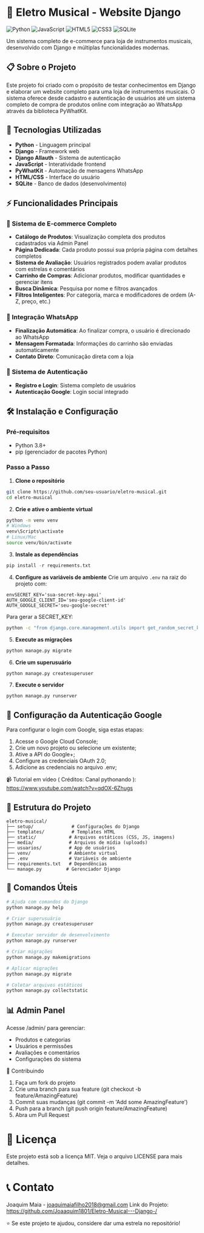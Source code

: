 # 🎵 Eletro Musical - Website Django
![Python](https://img.shields.io/badge/python-3670A0?style=for-the-badge&logo=python&logoColor=ffdd54)
![JavaScript](https://img.shields.io/badge/javascript-%23323330.svg?style=for-the-badge&logo=javascript&logoColor=%23F7DF1E)
![HTML5](https://img.shields.io/badge/html5-%23E34F26.svg?style=for-the-badge&logo=html5&logoColor=white)
![CSS3](https://img.shields.io/badge/css3-%231572B6.svg?style=for-the-badge&logo=css3&logoColor=white)
![SQLite](https://img.shields.io/badge/sqlite-%2307405e.svg?style=for-the-badge&logo=sqlite&logoColor=white)

Um sistema completo de e-commerce para loja de instrumentos musicais, desenvolvido com Django e múltiplas funcionalidades modernas.

## 📋 Sobre o Projeto

Este projeto foi criado com o propósito de testar conhecimentos em Django e elaborar um website completo para uma loja de instrumentos musicais. O sistema oferece desde cadastro e autenticação de usuários até um sistema completo de compra de produtos online com integração ao WhatsApp através da biblioteca PyWhatKit.

## 🚀 Tecnologias Utilizadas

- **Python** - Linguagem principal
- **Django** - Framework web
- **Django Allauth** - Sistema de autenticação
- **JavaScript** - Interatividade frontend
- **PyWhatKit** - Automação de mensagens WhatsApp
- **HTML/CSS** - Interface do usuário
- **SQLite** - Banco de dados (desenvolvimento)

## ⚡ Funcionalidades Principais

### 🛒 Sistema de E-commerce Completo
- **Catálogo de Produtos**: Visualização completa dos produtos cadastrados via Admin Panel
- **Página Dedicada**: Cada produto possui sua própria página com detalhes completos
- **Sistema de Avaliação**: Usuários registrados podem avaliar produtos com estrelas e comentários
- **Carrinho de Compras**: Adicionar produtos, modificar quantidades e gerenciar itens
- **Busca Dinâmica**: Pesquisa por nome e filtros avançados
- **Filtros Inteligentes**: Por categoria, marca e modificadores de ordem (A-Z, preço, etc.)

### 📱 Integração WhatsApp
- **Finalização Automática**: Ao finalizar compra, o usuário é direcionado ao WhatsApp
- **Mensagem Formatada**: Informações do carrinho são enviadas automaticamente
- **Contato Direto**: Comunicação direta com a loja

### 🔐 Sistema de Autenticação
- **Registro e Login**: Sistema completo de usuários
- **Autenticação Google**: Login social integrado

## 🛠️ Instalação e Configuração

### Pré-requisitos
- Python 3.8+
- pip (gerenciador de pacotes Python)

### Passo a Passo

1. **Clone o repositório**
```bash
git clone https://github.com/seu-usuario/eletro-musical.git
cd eletro-musical
```

2. **Crie e ative o ambiente virtual**
```bash
python -m venv venv
# Windows
venv\Scripts\activate
# Linux/Mac
source venv/bin/activate
```
3. **Instale as dependências**
```python
pip install -r requirements.txt
```
4. **Configure as variáveis de ambiente**
Crie um arquivo `.env` na raiz do projeto com:
```env
envSECRET_KEY='sua-secret-key-aqui'
AUTH_GOOGLE_CLIENT_ID='seu-google-client-id'
AUTH_GOOGLE_SECRET='seu-google-secret'
```
Para gerar a SECRET_KEY:

```bash
python -c "from django.core.management.utils import get_random_secret_key; print(get_random_secret_key())"
```

5. **Execute as migrações**

```bash
python manage.py migrate
```

6. **Crie um superusuário**

```bash
python manage.py createsuperuser
```

7. **Execute o servidor**

```bash
python manage.py runserver
```

## 🔧 Configuração da Autenticação Google
Para configurar o login com Google, siga estas etapas:

  1. Acesse o Google Cloud Console;
  2. Crie um novo projeto ou selecione um existente;
  3. Ative a API do Google+;
  4. Configure as credenciais OAuth 2.0;
  5. Adicione as credenciais no arquivo .env;

📹 Tutorial em vídeo ( Créditos: Canal pythonando ): https://www.youtube.com/watch?v=qdOX-6Zhugs
## 📁 Estrutura do Projeto
```
eletro-musical/
├── setup/              # Configurações do Django
├── templates/          # Templates HTML
├── static/            # Arquivos estáticos (CSS, JS, imagens)
├── media/             # Arquivos de mídia (uploads)
├── usuarios/          # App de usuários
├── venv/              # Ambiente virtual
├── .env               # Variáveis de ambiente
├── requirements.txt   # Dependências
└── manage.py         # Gerenciador Django
```
## 🎯 Comandos Úteis
```bash
# Ajuda com comandos do Django
python manage.py help

# Criar superusuário
python manage.py createsuperuser

# Executar servidor de desenvolvimento
python manage.py runserver

# Criar migrações
python manage.py makemigrations

# Aplicar migrações
python manage.py migrate

# Coletar arquivos estáticos
python manage.py collectstatic
```
## 📊 Admin Panel
Acesse /admin/ para gerenciar:

* Produtos e categorias
* Usuários e permissões
* Avaliações e comentários
* Configurações do sistema

🤝 Contribuindo

 1. Faça um fork do projeto
 2. Crie uma branch para sua feature (git checkout -b feature/AmazingFeature)
 3. Commit suas mudanças (git commit -m 'Add some AmazingFeature')
 4. Push para a branch (git push origin feature/AmazingFeature)
 5. Abra um Pull Request

# 📝 Licença
Este projeto está sob a licença MIT. Veja o arquivo LICENSE para mais detalhes.
# 📞 Contato
Joaquim Maia - joaquimaiafilho2018@gmail.com
Link do Projeto: https://github.com/Joaaquim1801/Eletro-Musical---Django-/

⭐ Se este projeto te ajudou, considere dar uma estrela no repositório!
